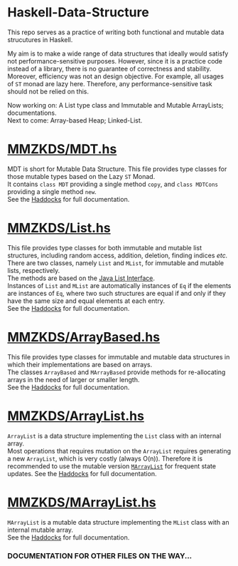 # Haskell-Data-Structure
This repo serves as a practice of writing both functional and mutable data strucutures in Haskell.  

My aim is to make a wide range of data structures that ideally would satisfy not performance-sensitive purposes. However, since it is a practice code instead of a library, there is no guarantee of correctness and stability. Moreover, efficiency was not an design objective. For example, all usages of `ST` monad are lazy here. Therefore, any performance-sensitive task should not be relied on this.  

Now working on: A List type class and Immutable and Mutable ArrayLists; documentations.  
Next to come: Array-based Heap; Linked-List.  

# [MMZKDS/MDT.hs](MMZKDS/MDT.hs)
MDT is short for Mutable Data Structure. This file provides type classes for those mutable types based on the Lazy `ST` Monad.  
It contains `class MDT` providing a single method `copy`, and `class MDTCons` providing a single method `new`.  
See the [Haddocks](MMZKDS/MDT.hs) for full documentation.  

# [MMZKDS/List.hs](MMZKDS/List.hs)
This file provides type classes for both immutable and mutable list structures, including random access, addition, deletion, finding indices *etc.*   
There are two classes, namely `List` and `MList`, for immutable and mutable lists, respectively.  
The methods are based on the [Java List Interface](https://docs.oracle.com/javase/8/docs/api/java/util/List.html).  
Instances of `List` and `MList` are automatically instances of `Eq` if the elements are instances of `Eq`, where two such structures are equal if and only if they have the same size and equal elements at each entry.  
See the [Haddocks](MMZKDS/List.hs) for full documentation.  

# [MMZKDS/ArrayBased.hs](MMZKDS/ArrayBased.hs)
This file provides type classes for immutable and mutable data structures in which their implementations are based on arrays.  
The classes `ArrayBased` and `MArrayBased` provide methods for re-allocating arrays in the need of larger or smaller length.  
See the [Haddocks](MMZKDS/ArrayBased.hs) for full documentation.  

# [MMZKDS/ArrayList.hs](MMZKDS/ArrayList.hs)
`ArrayList` is a data structure implementing the `List` class with an internal array.  
Most operations that requires mutation on the `ArrayList` requires generating a new `ArrayList`, which is very costly (always O(n)). Therefore it is recommended to use the mutable version [`MArrayList`](MMZKDS/MArrayList.hs) for frequent state updates.
See the [Haddocks](MMZKDS/ArrayList.hs) for full documentation.  

# [MMZKDS/MArrayList.hs](MMZKDS/MArrayList.hs)
`MArrayList` is a mutable data structure implementing the `MList` class with an internal mutable array.  
See the [Haddocks](MMZKDS/MArrayList.hs) for full documentation.  

### DOCUMENTATION FOR OTHER FILES ON THE WAY...
